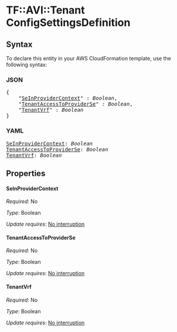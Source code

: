 # TF::AVI::Tenant ConfigSettingsDefinition

## Syntax

To declare this entity in your AWS CloudFormation template, use the following syntax:

### JSON

<pre>
{
    "<a href="#seinprovidercontext" title="SeInProviderContext">SeInProviderContext</a>" : <i>Boolean</i>,
    "<a href="#tenantaccesstoproviderse" title="TenantAccessToProviderSe">TenantAccessToProviderSe</a>" : <i>Boolean</i>,
    "<a href="#tenantvrf" title="TenantVrf">TenantVrf</a>" : <i>Boolean</i>
}
</pre>

### YAML

<pre>
<a href="#seinprovidercontext" title="SeInProviderContext">SeInProviderContext</a>: <i>Boolean</i>
<a href="#tenantaccesstoproviderse" title="TenantAccessToProviderSe">TenantAccessToProviderSe</a>: <i>Boolean</i>
<a href="#tenantvrf" title="TenantVrf">TenantVrf</a>: <i>Boolean</i>
</pre>

## Properties

#### SeInProviderContext

_Required_: No

_Type_: Boolean

_Update requires_: [No interruption](https://docs.aws.amazon.com/AWSCloudFormation/latest/UserGuide/using-cfn-updating-stacks-update-behaviors.html#update-no-interrupt)

#### TenantAccessToProviderSe

_Required_: No

_Type_: Boolean

_Update requires_: [No interruption](https://docs.aws.amazon.com/AWSCloudFormation/latest/UserGuide/using-cfn-updating-stacks-update-behaviors.html#update-no-interrupt)

#### TenantVrf

_Required_: No

_Type_: Boolean

_Update requires_: [No interruption](https://docs.aws.amazon.com/AWSCloudFormation/latest/UserGuide/using-cfn-updating-stacks-update-behaviors.html#update-no-interrupt)

